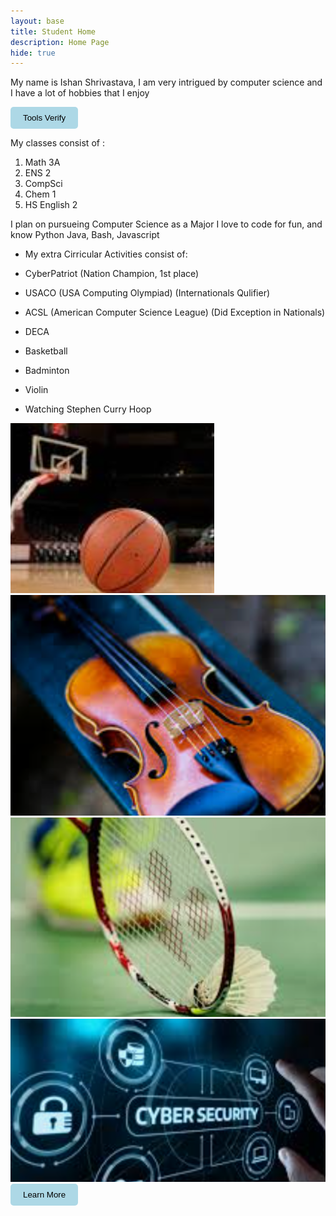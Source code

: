 ```yaml
---
layout: base
title: Student Home 
description: Home Page
hide: true
---
```


My name is Ishan Shrivastava, I am very intrigued by computer science and I have a lot of hobbies that I enjoy


<a href="https://ishans17321.github.io/ishanblog/devops/tools/verify" target="_blank" style="text-decoration:none;">
    <button style="padding:10px 20px; background-color:#ADD8E6; color:black; border:none; border-radius:5px; cursor:pointer;">
        Tools Verify
    </button>
</a>

My classes consist of :

1. Math 3A 
2. ENS 2
3. CompSci
4. Chem 1
5. HS English 2

I plan on pursueing Computer Science as a Major
I love to code for fun, and know Python Java, Bash, Javascript

* My extra Cirricular Activities consist of:

* CyberPatriot (Nation Champion, 1st place)

* USACO (USA Computing Olympiad) (Internationals Qulifier)

* ACSL (American Computer Science League) (Did Exception in Nationals)

* DECA

* Basketball

* Badminton

* Violin

* Watching Stephen Curry Hoop



<img src="images/bask.png" alt="bball">
<img src="images/vio.png" alt="violin">
<img src="images/badm.png" alt="badminton">
<img src="images/cc.png" alt="Cybersecurity">

<a href="https://nba.com" target="_blank" style="text-decoration:none;">
    <button style="padding:10px 20px; background-color:#ADD8E6; color:black; border:none; border-radius:5px; cursor:pointer;">
        Learn More
    </button>
</a>

